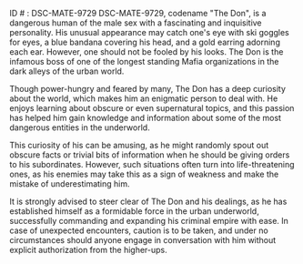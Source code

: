 ID # : DSC-MATE-9729
DSC-MATE-9729, codename "The Don", is a dangerous human of the male sex with a fascinating and inquisitive personality. His unusual appearance may catch one's eye with ski goggles for eyes, a blue bandana covering his head, and a gold earring adorning each ear. However, one should not be fooled by his looks. The Don is the infamous boss of one of the longest standing Mafia organizations in the dark alleys of the urban world.

Though power-hungry and feared by many, The Don has a deep curiosity about the world, which makes him an enigmatic person to deal with. He enjoys learning about obscure or even supernatural topics, and this passion has helped him gain knowledge and information about some of the most dangerous entities in the underworld.

This curiosity of his can be amusing, as he might randomly spout out obscure facts or trivial bits of information when he should be giving orders to his subordinates. However, such situations often turn into life-threatening ones, as his enemies may take this as a sign of weakness and make the mistake of underestimating him.

It is strongly advised to steer clear of The Don and his dealings, as he has established himself as a formidable force in the urban underworld, successfully commanding and expanding his criminal empire with ease. In case of unexpected encounters, caution is to be taken, and under no circumstances should anyone engage in conversation with him without explicit authorization from the higher-ups.